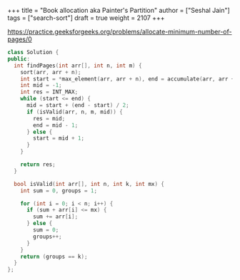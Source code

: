 +++
title = "Book allocation aka Painter's Partition"
author = ["Seshal Jain"]
tags = ["search-sort"]
draft = true
weight = 2107
+++

<https://practice.geeksforgeeks.org/problems/allocate-minimum-number-of-pages/0>

```cpp
class Solution {
public:
  int findPages(int arr[], int n, int m) {
    sort(arr, arr + n);
    int start = *max_element(arr, arr + n), end = accumulate(arr, arr + n, 0);
    int mid = -1;
    int res = INT_MAX;
    while (start <= end) {
      mid = start + (end - start) / 2;
      if (isValid(arr, n, m, mid)) {
        res = mid;
        end = mid - 1;
      } else {
        start = mid + 1;
      }
    }

    return res;
  }

  bool isValid(int arr[], int n, int k, int mx) {
    int sum = 0, groups = 1;

    for (int i = 0; i < n; i++) {
      if (sum + arr[i] <= mx) {
        sum += arr[i];
      } else {
        sum = 0;
        groups++;
      }
    }
    return (groups == k);
  }
};
```
